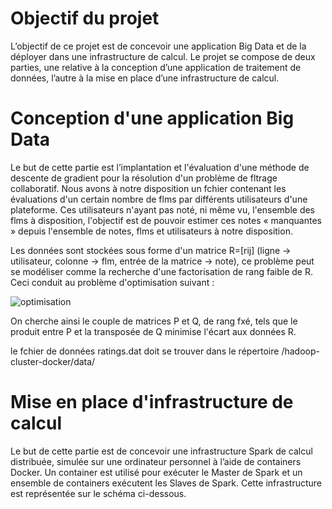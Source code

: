 # Objectif du projet

L’objectif de ce projet est de concevoir une application Big Data et de la déployer dans une
infrastructure de calcul. Le projet se compose de deux parties, une relative à la conception d’une application de traitement de
données, l’autre à la mise en place d’une infrastructure de calcul.

# Conception d'une application Big Data

Le but de cette partie est l’implantation et l'évaluation d'une méthode de descente de gradient
pour la résolution d'un problème de fltrage collaboratif. Nous avons à notre disposition un fchier
contenant les évaluations d'un certain nombre de flms par différents utilisateurs d'une plateforme.
Ces utilisateurs n'ayant pas noté, ni même vu, l'ensemble des flms à disposition, l'objectif est de
pouvoir estimer ces notes « manquantes » depuis l'ensemble de notes, flms et utilisateurs à notre
disposition.

Les données sont stockées sous forme d'un matrice R=[rij] (ligne → utilisateur, colonne → flm,
entrée de la matrice → note), ce problème peut se modéliser comme la recherche d'une
factorisation de rang faible de R. Ceci conduit au problème d'optimisation suivant : 

![optimisation](https://user-images.githubusercontent.com/38117821/137370917-eeaed90e-6db2-4073-a90e-028ba6810d9c.PNG)


On cherche ainsi le couple de matrices P et Q, de rang fxé, tels que le produit entre P et la
transposée de Q minimise l'écart aux données R.

le fchier de données ratings.dat doit se trouver dans le répertoire /hadoop-cluster-docker/data/ 

# Mise en place d'infrastructure de calcul

Le but de cette partie est de concevoir une infrastructure Spark de calcul distribuée, simulée sur
une ordinateur personnel à l’aide de containers Docker. Un container est utilisé pour exécuter le
Master de Spark et un ensemble de containers exécutent les Slaves de Spark. Cette infrastructure
est représentée sur le schéma ci-dessous.



